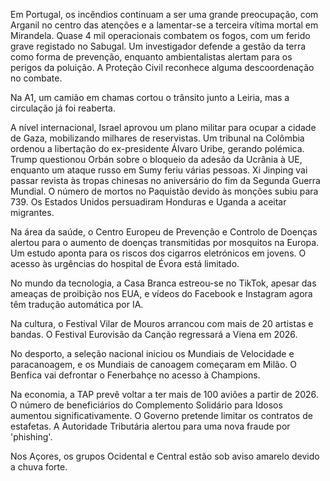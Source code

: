 Em Portugal, os incêndios continuam a ser uma grande preocupação, com Arganil no centro das atenções e a lamentar-se a terceira vítima mortal em Mirandela. Quase 4 mil operacionais combatem os fogos, com um ferido grave registado no Sabugal. Um investigador defende a gestão da terra como forma de prevenção, enquanto ambientalistas alertam para os perigos da poluição. A Proteção Civil reconhece alguma descoordenação no combate.

Na A1, um camião em chamas cortou o trânsito junto a Leiria, mas a circulação já foi reaberta.

A nível internacional, Israel aprovou um plano militar para ocupar a cidade de Gaza, mobilizando milhares de reservistas. Um tribunal na Colômbia ordenou a libertação do ex-presidente Álvaro Uribe, gerando polémica. Trump questionou Orbán sobre o bloqueio da adesão da Ucrânia à UE, enquanto um ataque russo em Sumy feriu várias pessoas. Xi Jinping vai passar revista às tropas chinesas no aniversário do fim da Segunda Guerra Mundial. O número de mortos no Paquistão devido às monções subiu para 739. Os Estados Unidos persuadiram Honduras e Uganda a aceitar migrantes.

Na área da saúde, o Centro Europeu de Prevenção e Controlo de Doenças alertou para o aumento de doenças transmitidas por mosquitos na Europa. Um estudo aponta para os riscos dos cigarros eletrónicos em jovens. O acesso às urgências do hospital de Évora está limitado.

No mundo da tecnologia, a Casa Branca estreou-se no TikTok, apesar das ameaças de proibição nos EUA, e vídeos do Facebook e Instagram agora têm tradução automática por IA.

Na cultura, o Festival Vilar de Mouros arrancou com mais de 20 artistas e bandas. O Festival Eurovisão da Canção regressará a Viena em 2026.

No desporto, a seleção nacional iniciou os Mundiais de Velocidade e paracanoagem, e os Mundiais de canoagem começaram em Milão. O Benfica vai defrontar o Fenerbahçe no acesso à Champions.

Na economia, a TAP prevê voltar a ter mais de 100 aviões a partir de 2026. O número de beneficiários do Complemento Solidário para Idosos aumentou significativamente. O Governo pretende limitar os contratos de estafetas. A Autoridade Tributária alertou para uma nova fraude por 'phishing'.

Nos Açores, os grupos Ocidental e Central estão sob aviso amarelo devido a chuva forte.